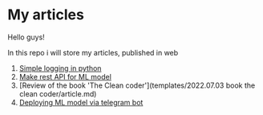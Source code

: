 # My articles
Hello guys!

In this repo i will store my articles, published in web

1. [Simple logging in python](https://rzabolotin.hashnode.dev/simple-logging-in-python-with-loguru)
2. [Make rest API for ML model](https://rzabolotin.hashnode.dev/make-rest-api-from-ml-model)
3. [Review of the book 'The Clean coder'](templates/2022.07.03 book the clean coder/article.md)
4. [Deploying ML model via telegram bot](https://rzabolotin.hashnode.dev/deploying-ml-model-via-telegram-bot)


